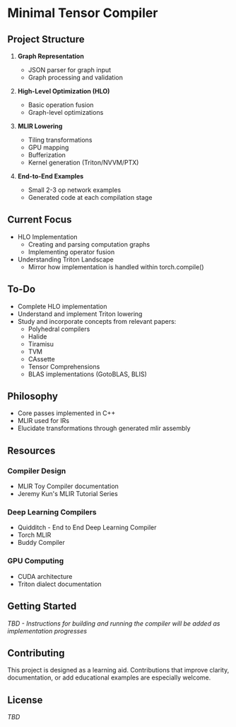# Minimal Tensor Compiler

## Project Structure

1. **Graph Representation**
   - JSON parser for graph input
   - Graph processing and validation

2. **High-Level Optimization (HLO)**
   - Basic operation fusion
   - Graph-level optimizations

3. **MLIR Lowering**
   - Tiling transformations
   - GPU mapping
   - Bufferization
   - Kernel generation (Triton/NVVM/PTX)

5. **End-to-End Examples**
   - Small 2-3 op network examples
   - Generated code at each compilation stage

## Current Focus

- HLO Implementation
   - Creating and parsing computation graphs
   - Implementing operator fusion
- Understanding Triton Landscape
   - Mirror how implementation is handled within torch.compile() 
## To-Do

- Complete HLO implementation
- Understand and implement Triton lowering
- Study and incorporate concepts from relevant papers:
   - Polyhedral compilers
   - Halide
   - Tiramisu
   - TVM
   - CAssette
   - Tensor Comprehensions
   - BLAS implementations (GotoBLAS, BLIS)


## Philosophy

- Core passes implemented in C++
- MLIR used for IRs
- Elucidate transformations through generated mlir assembly

## Resources

### Compiler Design
- MLIR Toy Compiler documentation
- Jeremy Kun's MLIR Tutorial Series

### Deep Learning Compilers
- Quidditch - End to End Deep Learning Compiler
- Torch MLIR
- Buddy Compiler

### GPU Computing
- CUDA architecture
- Triton dialect documentation

## Getting Started

*TBD - Instructions for building and running the compiler will be added as implementation progresses*

## Contributing

This project is designed as a learning aid. Contributions that improve clarity, documentation, or add educational examples are especially welcome.

## License

*TBD*